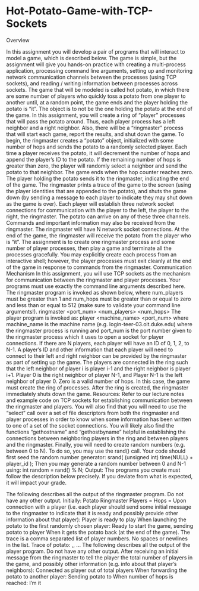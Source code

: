 # Hot-Potato-Game-with-TCP-Sockets

Overview

In this assignment you will develop a pair of programs that will interact to model a game, which is described below. The game is simple, but the assignment will give you hands-on practice with creating a multi-process application, processing command line arguments, setting up and monitoring network communication channels between the processes (using TCP sockets), and reading / writing information between processes across sockets.
The game that will be modeled is called hot potato, in which there are some number of players who quickly toss a potato from one player to another until, at a random point, the game ends and the player holding the potato is “it”. The object is to not be the one holding the potato at the end of the game. In this assignment, you will create a ring of “player” processes that will pass the potato around. Thus, each player process has a left neighbor and a right neighbor. Also, there will be a “ringmaster” process that will start each game, report the results, and shut down the game.
To begin, the ringmaster creates a “potato” object, initialized with some number of hops and sends the potato to a randomly selected player. Each time a player receives the potato, it will decrement the number of hops and append the player’s ID to the potato. If the remaining number of hops is greater than zero, the player will randomly select a neighbor and send the potato to that neighbor. The game ends when the hop counter reaches zero. The player holding the potato sends it to the ringmaster, indicating the end of the game. The ringmaster prints a trace of the game to the screen (using the player identities that are appended to the potato), and shuts the game down (by sending a message to each player to indicate they may shut down as the game is over).
Each player will establish three network socket connections for communication with the player to the left, the player to the right, the ringmaster. The potato can arrive on any of these three channels. Commands and important information may also be received from the ringmaster. The ringmaster will have N network socket connections. At the end of the game, the ringmaster will receive the potato from the player who is “it”.
The assignment is to create one ringmaster process and some number of player processes, then play a game and terminate all the processes gracefully. You may explicitly create each process from an interactive shell; however, the player processes must exit cleanly at the end of the game in response to commands from the ringmaster.
Communication Mechanism
In this assignment, you will use TCP sockets as the mechanism for communication between the ringmaster and player processes. Your programs must use exactly the command line arguments described here. The ringmaster program is invoked as shown below, where num_players must be greater than 1 and num_hops must be greater than or equal to zero and less than or equal to 512 (make sure to validate your command line arguments!).
ringmaster <port_num> <num_players> <num_hops>
The player program is invoked as:
     player <machine_name> <port_num>
where machine_name is the machine name (e.g. login-teer-03.oit.duke.edu) where the ringmaster process is running and port_num is the port number given to the ringmaster
process which it uses to open a socket for player connections. If there are N players, each player will have an ID of 0, 1, 2, to N-1. A player’s ID and other information that each player will need to connect to their left and right neighbor can be provided by the ringmaster as part of setting up the game. The players are connected in the ring such that the left neighbor of player i is player i-1 and the right neighbor is player i+1. Player 0 is the right neighbor of player N-1, and Player N-1 is the left neighbor of player 0.
Zero is a valid number of hops. In this case, the game must create the ring of processes. After the ring is created, the ringmaster immediately shuts down the game.
Resources:
Refer to our lecture notes and example code on TCP sockets for establishing communication between the ringmaster and players.
You will also find that you will need to use the “select” call over a set of file descriptors from both the ringmaster and player processes in order to know when some information has been written to one of a set of the socket connections. You will likely also find the functions “gethostname” and “gethostbyname” helpful in establishing the connections between neighboring players in the ring and between players and the ringmaster.
Finally, you will need to create random numbers (e.g. between 0 to N). To do so, you may use the rand() call. Your code should first seed the random number generator:
srand( (unsigned int) time(NULL) + player_id );
Then you may generate a random number between 0 and N-1 using:
int random = rand() % N;
Output:
The programs you create must follow the description below precisely. If you deviate from what is expected, it will impact your grade.

The following describes all the output of the ringmaster program. Do not have any other output.
Initially:
     Potato Ringmaster
     Players = <number>
     Hops = <number>
Upon connection with a player (i.e. each player should send some initial message to the ringmaster to indicate that it is ready and possibly provide other information about that player):
     Player <number> is ready to play
When launching the potato to the first randomly chosen player:
Ready to start the game, sending potato to player <number>
When it gets the potato back (at the end of the game). The trace is a comma separated list of player numbers. No spaces or newlines in the list.
     Trace of potato:
     <n>,<n>, ...
The following describes all the output of the player program. Do not have any other output.
After receiving an initial message from the ringmaster to tell the player the total number of players in the game, and possibly other information (e.g. info about that player’s neighbors):
Connected as player <number> out of <number> total players
When forwarding the potato to another player:
     Sending potato to <number>
When number of hops is reached:
I’m it
